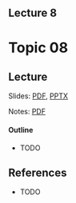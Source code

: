 Lecture 8
---
# Topic 08

## Lecture

Slides: [PDF](slides_08.pdf), [PPTX](slides_08.pptx)

Notes: [PDF](nodes_08.pdf)

#### Outline

* TODO

## References

* TODO

